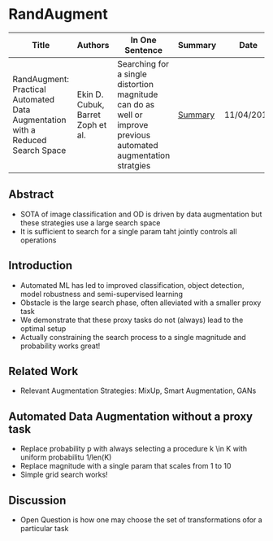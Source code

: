 # RandAugment
| Title | Authors | In One Sentence | Summary | Date | Link | Conference |
| -----  | ------ | --------------- | ------- | ---- | ---- | ---------- |
| RandAugment: Practical Automated Data Augmentation with a Reduced Search Space | Ekin D. Cubuk, Barret Zoph et al. | Searching for a single distortion magnitude can do as well or improve previous automated augmentation stratgies  | [Summary](./paper-summary/data-augmentation/RandAugment.md) | 11/04/2019 | [Paper](https://proceedings.neurips.cc/paper/2020/file/d85b63ef0ccb114d0a3bb7b7d808028f-Paper.pdf) | NeurIPS 2020 | 

## Abstract 
- SOTA of image classification and OD is driven by data augmentation but these strategies use a large search space
- It is sufficient to search for a single param taht jointly controls all operations

## Introduction
- Automated ML has led to improved classification, object detection, model robustness and semi-supervised learning
- Obstacle is the large search phase, often alleviated with a smaller proxy task
- We demonstrate that these proxy tasks do not (always) lead to the optimal setup
- Actually constraining the search process to a single magnitude and probability works great!

## Related Work
- Relevant Augmentation Strategies: MixUp, Smart Augmentation, GANs

## Automated Data Augmentation without a proxy task
- Replace probability p with always selecting a procedure k \in K with uniform probabilitu 1/len(K)
- Replace magnitude with a single param that scales from 1 to 10
- Simple grid search works!

## Discussion
- Open Question is how one may choose the set of transformations ofor a particular task
